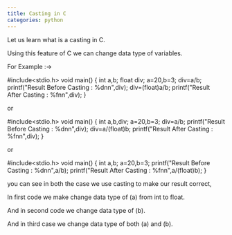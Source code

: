 ```yaml
---
title: Casting in C
categories: python
---
```


Let us learn what is a casting in C.

Using this feature of C we can change data type of variables.

For Example :-&gt;

#include&lt;stdio.h&gt;
void main()
{
int a,b;
float div;
a=20,b=3;
div=a/b;
printf("Result Before Casting : %dnn",div);
div=(float)a/b;
printf("Result After Casting : %fnn",div);
}

or

#include&lt;stdio.h&gt;
void main()
{
int a,b,div;
a=20,b=3;
div=a/b;
printf("Result Before Casting : %dnn",div);
div=a/(float)b;
printf("Result After Casting : %fnn",div);
}

or

#include&lt;stdio.h&gt;
void main()
{
int a,b;
a=20,b=3;
printf("Result Before Casting : %dnn",a/b);
printf("Result After Casting : %fnn",a/(float)b);
}

you can see in both the case we use casting to make our result correct,

In first code we make change data type of (a) from int to float.

And in second code we change data type of (b).

And in third case we change data type of both (a) and (b).